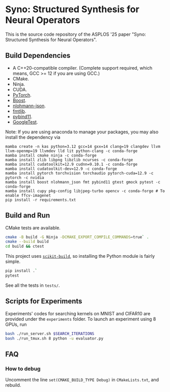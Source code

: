 # Syno: Structured Synthesis for Neural Operators

This is the source code repository of the ASPLOS '25 paper "Syno: Structured Synthesis for Neural Operators".

## Build Dependencies

- A C++20-compatible compiler. (Complete support required, which means, GCC >= 12 if you are using GCC.)
- CMake.
- Ninja.
- CUDA.
- [PyTorch](https://github.com/pytorch/pytorch).
- [Boost](https://github.com/boostorg/boost).
- [nlohmann-json](https://github.com/nlohmann/json).
- [fmtlib](https://github.com/fmtlib/fmt).
- [pybind11](https://github.com/pybind/pybind11).
- [GoogleTest](https://github.com/google/googletest).

Note: If you are using anaconda to manage your packages, you may also install the dependency via 

```[language=bash]
mamba create -n kas python=3.12 gcc=14 gxx=14 clang=19 clangdev llvm llvm-openmp=19 llvmdev lld lit python-clang -c conda-forge
mamba install cmake ninja -c conda-forge
mamba install zlib libpng libzlib ncurses -c conda-forge
mamba install cudatoolkit=12.9 cudnn=9.10.1 -c conda-forge
mamba install cudatoolkit-dev=12.9 -c conda-forge
mamba install pytorch torchvision torchaudio pytorch-cuda=12.9 -c pytorch -c nvidia
mamba install boost nlohmann_json fmt pybind11 gtest gmock pytest -c conda-forge
mamba install cupy pkg-config libjpeg-turbo opencv -c conda-forge # To enable ffcv-imagenet
pip install -r requirements.txt
```

## Build and Run

CMake tests are available.

```bash
cmake -B build -G Ninja -DCMAKE_EXPORT_COMPILE_COMMANDS=true` .
cmake --build build
cd build && ctest
```

This project uses [`scikit-build`](https://github.com/scikit-build/scikit-build-core), so installing the Python module is fairly simple.

```bash
pip install .`
pytest
```

See all the tests in `tests/`.

## Scripts for Experiments

Experiments' codes for searching kernels on MNIST and CIFAR10 are provided under the `experiments` folder. To launch an experiment using 8 GPUs, run

```bash
bash ./run_server.sh $SEARCH_ITERATIONS
bash ./run_tmux.sh 8 python -u evaluator.py
```

## FAQ

### How to debug

Uncomment the line `set(CMAKE_BUILD_TYPE Debug)` in `CMakeLists.txt`, and rebuild.
